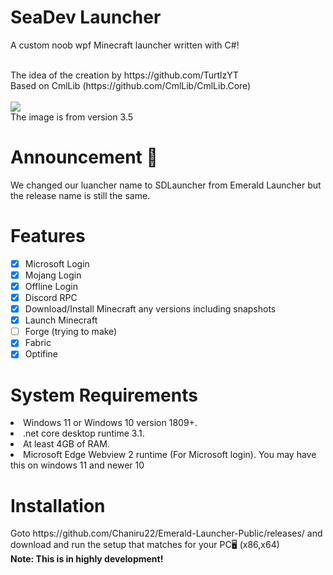 # SeaDev Launcher
A custom noob wpf Minecraft launcher written with C#!

<br>
The idea of the creation by https://github.com/TurtlzYT
<br>
Based on CmlLib (https://github.com/CmlLib/CmlLib.Core)
<br>
<br>
<img src="https://user-images.githubusercontent.com/82730163/154849329-22242e68-29c7-4068-b7c1-0e9a843919a2.png" />
<br>
The image is from version 3.5

# Announcement 📢
We changed our luancher name to SDLauncher from Emerald Launcher but the release name is still the same.



# Features
- [x] Microsoft Login
- [x] Mojang Login
- [x] Offline Login
- [x] Discord RPC
- [x] Download/Install Minecraft any versions including snapshots
- [x] Launch Minecraft
- [ ] Forge (trying to make)
- [x] Fabric
- [x] Optifine
# System Requirements
<li>Windows 11 or Windows 10 version 1809+.</li>
<li>.net core desktop runtime 3.1.</li>
<li>At least 4GB of RAM.</li>
<li>Microsoft Edge Webview 2 runtime (For Microsoft login). You may have this on windows 11 and newer 10</li>
<h1>Installation </h1>
Goto https://github.com/Chaniru22/Emerald-Launcher-Public/releases/ and download and run the setup that matches for your PC🖥 (x86,x64)
<br>
<b>Note: This is in highly development!</b>
